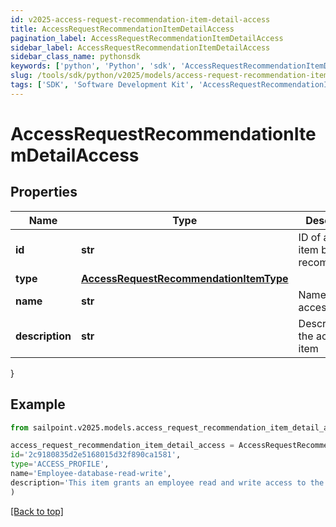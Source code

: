 ```yaml
---
id: v2025-access-request-recommendation-item-detail-access
title: AccessRequestRecommendationItemDetailAccess
pagination_label: AccessRequestRecommendationItemDetailAccess
sidebar_label: AccessRequestRecommendationItemDetailAccess
sidebar_class_name: pythonsdk
keywords: ['python', 'Python', 'sdk', 'AccessRequestRecommendationItemDetailAccess', 'V2025AccessRequestRecommendationItemDetailAccess'] 
slug: /tools/sdk/python/v2025/models/access-request-recommendation-item-detail-access
tags: ['SDK', 'Software Development Kit', 'AccessRequestRecommendationItemDetailAccess', 'V2025AccessRequestRecommendationItemDetailAccess']
---
```


# AccessRequestRecommendationItemDetailAccess


## Properties

Name | Type | Description | Notes
------------ | ------------- | ------------- | -------------
**id** | **str** | ID of access item being recommended. | [optional] 
**type** | [**AccessRequestRecommendationItemType**](access-request-recommendation-item-type) |  | [optional] 
**name** | **str** | Name of the access item | [optional] 
**description** | **str** | Description of the access item | [optional] 
}

## Example

```python
from sailpoint.v2025.models.access_request_recommendation_item_detail_access import AccessRequestRecommendationItemDetailAccess

access_request_recommendation_item_detail_access = AccessRequestRecommendationItemDetailAccess(
id='2c9180835d2e5168015d32f890ca1581',
type='ACCESS_PROFILE',
name='Employee-database-read-write',
description='This item grants an employee read and write access to the database'
)

```
[[Back to top]](#) 

